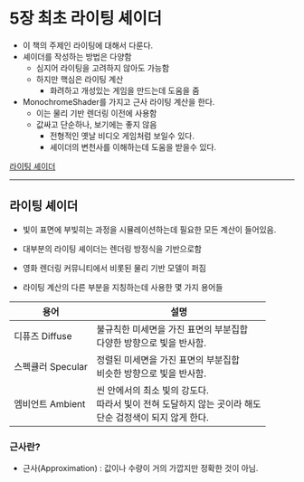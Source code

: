 # 5장 최초 라이팅 셰이더


- 이 책의 주제인 라이팅에 대해서 다룬다.
- 셰이더를 작성하는 방법은 다양함
  - 심지어 라이팅을 고려하지 않아도 가능함
  - 하지만 핵심은 라이팅 계산
    - 화려하고 개성있는 게임을 만드는데 도움을 줌
- MonochromeShader를 가지고 근사 라이팅 계산을 한다.
  - 이는 물리 기반 렌더링 이전에 사용함
  - 값싸고 단순하나, 보기에는 좋지 않음
    - 전형적인 옛날 비디오 게임처럼 보일수 있다.
    - 셰이더의 변천사를 이해하는데 도움을 받을수 있다.



[라이팅 셰이더](#라이팅-셰이더)



---

## 라이팅 셰이더



- 빛이 표면에 부빚히는 과정을 시뮬레이션하는데 필요한 모든 계산이 들어있음.
- 대부분의 라이팅 셰이더는 렌더링 방정식을 기반으로함
- 영화 렌더링 커뮤니티에서 비롯된 물리 기반 모델이 퍼짐

- 라이팅 계산의 다른 부분을 지칭하는데 사용한 몇 가지 용어들



| 용어              | 설명                                                         |
| ----------------- | ------------------------------------------------------------ |
| 디퓨즈 Diffuse    | 불규칙한 미세면을 가진 표면의 부분집합<br />다양한 방향으로 빛을 반사함. |
| 스펙큘러 Specular | 정렬된 미세면을 가진 표면의 부분집합<br />비슷한 방향으로 빛을 반사함. |
| 엠비언트 Ambient  | 씬 안에서의 최소 빛의 강도다.<br />따라서 빛이 전혀 도달하지 않는 곳이라 해도<br />단순 검정색이 되지 않게 한다. |



### 근사란?

- 근사(Approximation) : 값이나 수량이 거의 가깝지만 정확한 것이 아님.



